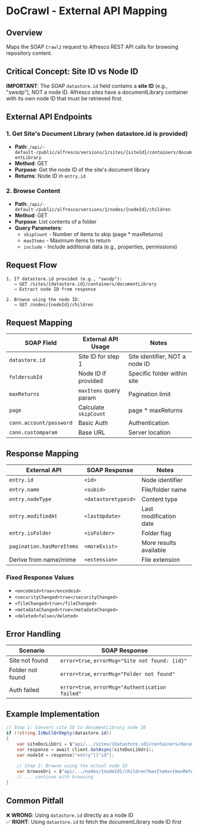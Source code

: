 # DoCrawl - External API Mapping

## Overview
Maps the SOAP `Crawl2` request to Alfresco REST API calls for browsing repository content.

## Critical Concept: Site ID vs Node ID
**IMPORTANT**: The SOAP `datastore.id` field contains a **site ID** (e.g., "swsdp"), NOT a node ID. Alfresco sites have a documentLibrary container with its own node ID that must be retrieved first.

## External API Endpoints

### 1. Get Site's Document Library (when datastore.id is provided)
- **Path**: `/api/-default-/public/alfresco/versions/1/sites/{siteId}/containers/documentLibrary`
- **Method**: GET
- **Purpose**: Get the node ID of the site's document library
- **Returns**: Node ID in `entry.id`

### 2. Browse Content
- **Path**: `/api/-default-/public/alfresco/versions/1/nodes/{nodeId}/children`
- **Method**: GET
- **Purpose**: List contents of a folder
- **Query Parameters**:
  - `skipCount` - Number of items to skip (page * maxReturns)
  - `maxItems` - Maximum items to return
  - `include` - Include additional data (e.g., properties, permissions)

## Request Flow

```
1. If datastore.id provided (e.g., "swsdp"):
   → GET /sites/{datastore.id}/containers/documentLibrary
   → Extract node ID from response
   
2. Browse using the node ID:
   → GET /nodes/{nodeId}/children
```

## Request Mapping

| SOAP Field | External API Usage | Notes |
|------------|-------------------|-------|
| `datastore.id` | Site ID for step 1 | Site identifier, NOT a node ID |
| `foldersubId` | Node ID if provided | Specific folder within site |
| `maxReturns` | `maxItems` query param | Pagination limit |
| `page` | Calculate `skipCount` | page * maxReturns |
| `conn.account/password` | Basic Auth | Authentication |
| `conn.customparam` | Base URL | Server location |

## Response Mapping

| External API | SOAP Response | Notes |
|--------------|---------------|-------|
| `entry.id` | `<id>` | Node identifier |
| `entry.name` | `<subid>` | File/folder name |
| `entry.nodeType` | `<datastoretypeid>` | Content type |
| `entry.modifiedAt` | `<lastUpdate>` | Last modification date |
| `entry.isFolder` | `<isFolder>` | Folder flag |
| `pagination.hasMoreItems` | `<moreExist>` | More results available |
| Derive from name/mime | `<extension>` | File extension |

### Fixed Response Values
- `<encodeid>true</encodeid>`
- `<securityChanged>true</securityChanged>`
- `<fileChanged>true</fileChanged>`
- `<metadataChanged>true</metadataChanged>`
- `<deleted>false</deleted>`

## Error Handling

| Scenario | SOAP Response |
|----------|--------------|
| Site not found | `error=true`, `errorMsg="Site not found: {id}"` |
| Folder not found | `error=true`, `errorMsg="Folder not found"` |
| Auth failed | `error=true`, `errorMsg="Authentication failed"` |

## Example Implementation

```csharp
// Step 1: Convert site ID to documentLibrary node ID
if (!string.IsNullOrEmpty(datastore.id))
{
    var siteDocLibUri = $"api/.../sites/{datastore.id}/containers/documentLibrary";
    var response = await client.GetAsync(siteDocLibUri);
    var nodeId = response["entry"]["id"];
    
    // Step 2: Browse using the actual node ID
    var browseUri = $"api/.../nodes/{nodeId}/children?maxItems={maxReturns}";
    // ... continue with browsing
}
```

## Common Pitfall
❌ **WRONG**: Using `datastore.id` directly as a node ID  
✅ **RIGHT**: Using `datastore.id` to fetch the documentLibrary node ID first